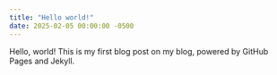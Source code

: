 ```yaml
---
title: "Hello world!"
date: 2025-02-05 00:00:00 -0500
---
```


Hello, world! This is my first blog post on my blog, powered by GitHub Pages and Jekyll.
